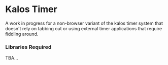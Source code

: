 # Kalos Timer

A work in progress for a non-browser variant of the kalos timer system that doesn't rely on tabbing out or using external timer applications that require fiddling around.

### Libraries Required
TBA...